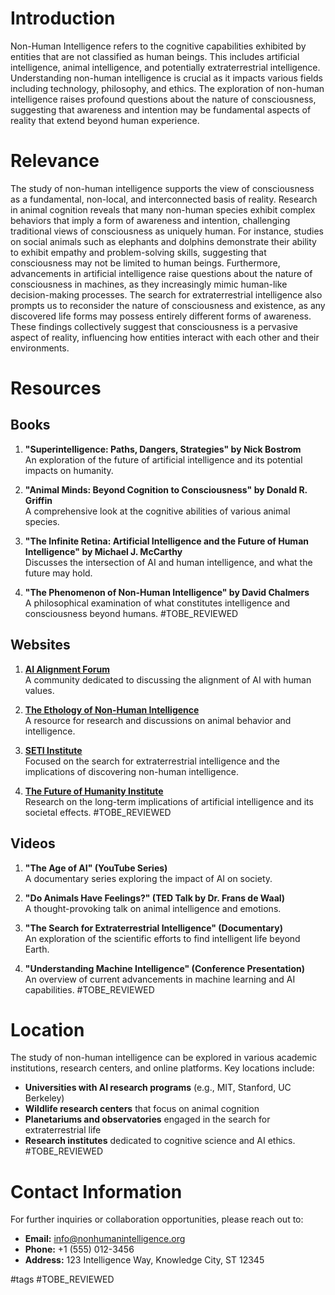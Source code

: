 # Introduction

Non-Human Intelligence refers to the cognitive capabilities exhibited by entities that are not classified as human beings. This includes artificial intelligence, animal intelligence, and potentially extraterrestrial intelligence. Understanding non-human intelligence is crucial as it impacts various fields including technology, philosophy, and ethics. The exploration of non-human intelligence raises profound questions about the nature of consciousness, suggesting that awareness and intention may be fundamental aspects of reality that extend beyond human experience.

# Relevance

The study of non-human intelligence supports the view of consciousness as a fundamental, non-local, and interconnected basis of reality. Research in animal cognition reveals that many non-human species exhibit complex behaviors that imply a form of awareness and intention, challenging traditional views of consciousness as uniquely human. For instance, studies on social animals such as elephants and dolphins demonstrate their ability to exhibit empathy and problem-solving skills, suggesting that consciousness may not be limited to human beings. Furthermore, advancements in artificial intelligence raise questions about the nature of consciousness in machines, as they increasingly mimic human-like decision-making processes. The search for extraterrestrial intelligence also prompts us to reconsider the nature of consciousness and existence, as any discovered life forms may possess entirely different forms of awareness. These findings collectively suggest that consciousness is a pervasive aspect of reality, influencing how entities interact with each other and their environments.

# Resources

## Books

1. **"Superintelligence: Paths, Dangers, Strategies" by Nick Bostrom**  
   An exploration of the future of artificial intelligence and its potential impacts on humanity.

2. **"Animal Minds: Beyond Cognition to Consciousness" by Donald R. Griffin**  
   A comprehensive look at the cognitive abilities of various animal species.

3. **"The Infinite Retina: Artificial Intelligence and the Future of Human Intelligence" by Michael J. McCarthy**  
   Discusses the intersection of AI and human intelligence, and what the future may hold.

4. **"The Phenomenon of Non-Human Intelligence" by David Chalmers**  
   A philosophical examination of what constitutes intelligence and consciousness beyond humans. #TOBE_REVIEWED

## Websites

1. **[AI Alignment Forum](https://alignmentforum.org)**  
   A community dedicated to discussing the alignment of AI with human values.

2. **[The Ethology of Non-Human Intelligence](https://www.ethology.org)**  
   A resource for research and discussions on animal behavior and intelligence.

3. **[SETI Institute](https://www.seti.org)**  
   Focused on the search for extraterrestrial intelligence and the implications of discovering non-human intelligence.

4. **[The Future of Humanity Institute](https://www.fhi.ox.ac.uk)**  
   Research on the long-term implications of artificial intelligence and its societal effects. #TOBE_REVIEWED

## Videos

1. **"The Age of AI" (YouTube Series)**  
   A documentary series exploring the impact of AI on society.

2. **"Do Animals Have Feelings?" (TED Talk by Dr. Frans de Waal)**  
   A thought-provoking talk on animal intelligence and emotions.

3. **"The Search for Extraterrestrial Intelligence" (Documentary)**  
   An exploration of the scientific efforts to find intelligent life beyond Earth.

4. **"Understanding Machine Intelligence" (Conference Presentation)**  
   An overview of current advancements in machine learning and AI capabilities. #TOBE_REVIEWED

# Location

The study of non-human intelligence can be explored in various academic institutions, research centers, and online platforms. Key locations include:

- **Universities with AI research programs** (e.g., MIT, Stanford, UC Berkeley)
- **Wildlife research centers** that focus on animal cognition
- **Planetariums and observatories** engaged in the search for extraterrestrial life
- **Research institutes** dedicated to cognitive science and AI ethics. #TOBE_REVIEWED

# Contact Information

For further inquiries or collaboration opportunities, please reach out to:

- **Email:** info@nonhumanintelligence.org
- **Phone:** +1 (555) 012-3456
- **Address:** 123 Intelligence Way, Knowledge City, ST 12345

#tags 
#TOBE_REVIEWED
